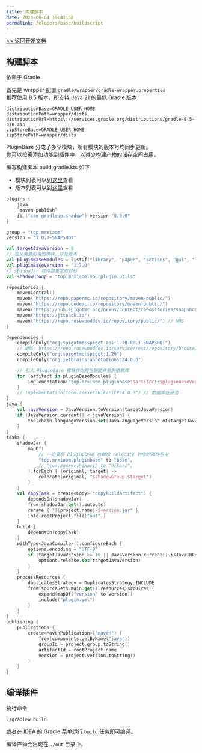 ```yaml
---
title: 构建脚本
date: 2025-06-04 19:41:58
permalink: /elopers/base/buildscript
---
```


[<< 返回开发文档](/elopers/base/intro)

## 构建脚本

依赖于 Gradle

首先是 wrapper 配置 `gradle/wrapper/gradle-wrapper.properties`  
推荐使用 8.5 版本，所支持 Java 21 的最低 Gradle 版本
```properties
distributionBase=GRADLE_USER_HOME
distributionPath=wrapper/dists
distributionUrl=https\://services.gradle.org/distributions/gradle-8.5-bin.zip
zipStoreBase=GRADLE_USER_HOME
zipStorePath=wrapper/dists
```

PluginBase 分成了多个模块，所有模块的版本号均同步更新。  
你可以按需添加功能到插件中，以减少构建产物的储存空间占用。

编写构建脚本 build.gradle.kts 如下
+ 模块列表可以到[这里](https://central.sonatype.com/search?namespace=top.mrxiaom.pluginbase)查看
+ 版本列表可以到[这里](https://central.sonatype.com/artifact/top.mrxiaom.pluginbase/misc/versions)查看
```kotlin
plugins {
    java
    `maven-publish`
    id ("com.gradleup.shadow") version "8.3.0"
}

group = "top.mrxiaom"
version = "1.0.0-SNAPSHOT"

val targetJavaVersion = 8
// 定义需要引用的模块，以及版本
val pluginBaseModules = listOf("library", "paper", "actions", "gui", "l10n")
val pluginBaseVersion = "1.7.0"
// shadowJar 软件包重定向目标
val shadowGroup = "top.mrxiaom.yourplugin.utils"

repositories {
    mavenCentral()
    maven("https://repo.papermc.io/repository/maven-public/") 
    maven("https://repo.codemc.io/repository/maven-public/")
    maven("https://hub.spigotmc.org/nexus/content/repositories/snapshots/")
    maven("https://jitpack.io")
    maven("https://repo.rosewooddev.io/repository/public/") // NMS
}

dependencies {
    compileOnly("org.spigotmc:spigot-api:1.20-R0.1-SNAPSHOT")
    // NMS: https://repo.rosewooddev.io/service/rest/repository/browse/public/org/spigotmc/spigot/
    compileOnly("org.spigotmc:spigot:1.20")
    compileOnly("org.jetbrains:annotations:24.0.0")

    // 引入 PluginBase 模块作为打包到插件里的依赖库
    for (artifact in pluginBaseModules) {
        implementation("top.mrxiaom.pluginbase:$artifact:$pluginBaseVersion")
    }
    // implementation("com.zaxxer:HikariCP:4.0.3") // 数据库连接池
}
java {
    val javaVersion = JavaVersion.toVersion(targetJavaVersion)
    if (JavaVersion.current() < javaVersion) {
        toolchain.languageVersion.set(JavaLanguageVersion.of(targetJavaVersion))
    }
}
tasks {
    shadowJar {
        mapOf(
            // 一定要将 PluginBase 依赖给 relocate 到你的插件包中
            "top.mrxiaom.pluginbase" to "base",
            // "com.zaxxer.hikari" to "hikari",
        ).forEach { (original, target) ->
            relocate(original, "$shadowGroup.$target")
        }
    }
    val copyTask = create<Copy>("copyBuildArtifact") {
        dependsOn(shadowJar)
        from(shadowJar.get().outputs)
        rename { "${project.name}-$version.jar" }
        into(rootProject.file("out"))
    }
    build {
        dependsOn(copyTask)
    }
    withType<JavaCompile>().configureEach {
        options.encoding = "UTF-8"
        if (targetJavaVersion >= 10 || JavaVersion.current().isJava10Compatible) {
            options.release.set(targetJavaVersion)
        }
    }
    processResources {
        duplicatesStrategy = DuplicatesStrategy.INCLUDE
        from(sourceSets.main.get().resources.srcDirs) {
            expand(mapOf("version" to version))
            include("plugin.yml")
        }
    }
}
publishing {
    publications {
        create<MavenPublication>("maven") {
            from(components.getByName("java"))
            groupId = project.group.toString()
            artifactId = rootProject.name
            version = project.version.toString()
        }
    }
}
```

## 编译插件

执行命令
```shell
./gradlew build
```
或者在 IDEA 的 Gradle 菜单运行 `build` 任务即可编译。

编译产物会出现在 `./out` 目录中。
